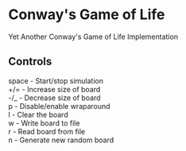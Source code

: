 Conway's Game of Life
=====================

Yet Another Conway's Game of Life Implementation



Controls
--------

space - Start/stop simulation  
+/= - Increase size of board  
-/_ - Decrease size of board  
p - Disable/enable wraparound  
l - Clear the board  
w - Write board to file  
r - Read board from file  
n - Generate new random board
